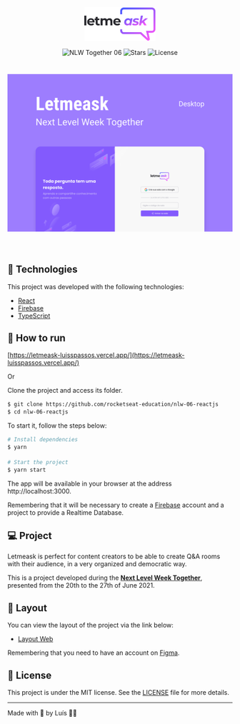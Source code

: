 <p align="center">
  <img alt="Letmeask" src="src/assets/images/logo.svg" width="160px">
</p>

<p align="center">
  <img src="https://img.shields.io/static/v1?label=NLW&message=06&color=8257E5&labelColor=000000" alt="NLW Together 06" />
  
  <img src="https://img.shields.io/github/stars/rocketseat-education/nlw-06-reactjs?label=stars&message=MIT&color=8257E5&labelColor=000000" alt="Stars">

  <img  src="https://img.shields.io/static/v1?label=license&message=MIT&color=8257E5&labelColor=000000" alt="License">   
</p>

<h1 align="center">
    <img alt="Letmeask" src="src/assets/images/cover.svg" />
</h1>

<br>

## 🧪 Technologies

This project was developed with the following technologies:

- [React](https://reactjs.org)
- [Firebase](https://firebase.google.com/)
- [TypeScript](https://www.typescriptlang.org/)

## 🚀 How to run

[https://letmeask-luisspassos.vercel.app/](https://letmeask-luisspassos.vercel.app/)

Or

Clone the project and access its folder.

```bash
$ git clone https://github.com/rocketseat-education/nlw-06-reactjs
$ cd nlw-06-reactjs
```

To start it, follow the steps below:
```bash
# Install dependencies
$ yarn

# Start the project
$ yarn start
```
The app will be available in your browser at the address http://localhost:3000.

Remembering that it will be necessary to create a [Firebase](https://firebase.google.com/) account and a project to provide a Realtime Database.

## 💻 Project

Letmeask is perfect for content creators to be able to create Q&A rooms with their audience, in a very organized and democratic way.

This is a project developed during the **[Next Level Week Together](https://nextlevelweek.com/)**, presented from the 20th to the 27th of June 2021.

## 🔖 Layout

You can view the layout of the project via the link below:

- [Layout Web](https://www.figma.com/community/file/1009824839797878169/Letmeask) 

Remembering that you need to have an account on [Figma](http://figma.com/).

## 📝 License

This project is under the MIT license. See the [LICENSE](./LICENSE) file for more details.

---

Made with 💜 by Luís 👋🏻 
